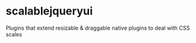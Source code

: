 # scalablejqueryui
Plugins that extend resizable &amp; draggable native plugins to deal with CSS scales

